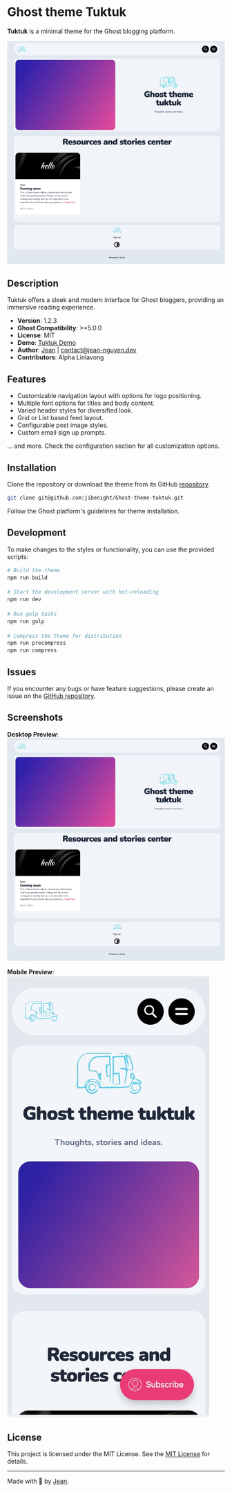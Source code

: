 # Ghost theme Tuktuk

**Tuktuk** is a minimal theme for the Ghost blogging platform.

![Tuktuk Desktop Preview](assets/screenshot-desktop.jpg)

## Description

Tuktuk offers a sleek and modern interface for Ghost bloggers, providing an immersive reading experience. 

- **Version**: 1.2.3
- **Ghost Compatibility**: >=5.0.0
- **License**: MIT
- **Demo**: [Tuktuk Demo](https://tuktukworldtour.com)
- **Author**: [Jean](https://jean-nguyen.dev) | contact@jean-nguyen.dev
- **Contributors**: Alpha Linlavong

## Features

- Customizable navigation layout with options for logo positioning.
- Multiple font options for titles and body content.
- Varied header styles for diversified look.
- Grid or List based feed layout.
- Configurable post image styles.
- Custom email sign up prompts.

... and more. Check the configuration section for all customization options.

## Installation

Clone the repository or download the theme from its GitHub [repository](https://github.com/jibenight/Ghost-theme-tuktuk).

```bash
git clone git@github.com:jibenight/Ghost-theme-tuktuk.git
```

Follow the Ghost platform's guidelines for theme installation.

## Development

To make changes to the styles or functionality, you can use the provided scripts:

```bash
# Build the theme
npm run build

# Start the development server with hot-reloading
npm run dev

# Run gulp tasks
npm run gulp

# Compress the theme for distribution
npm run precompress
npm run compress
```

## Issues

If you encounter any bugs or have feature suggestions, please create an issue on the [GitHub repository](https://github.com/jibenight/Ghost-theme-tuktuk/issues).

## Screenshots

**Desktop Preview**:
![Tuktuk Desktop Preview](assets/screenshot-desktop.jpg)

**Mobile Preview**:
![Tuktuk Mobile Preview](assets/screenshot-mobile.jpg)

## License

This project is licensed under the MIT License. See the [MIT License](LICENSE) for details.

---

Made with 💙 by [Jean](https://jean-nguyen.dev).
